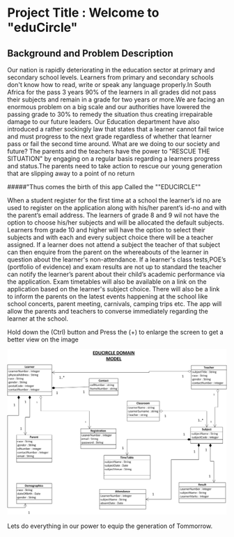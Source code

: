 # Project Title   :  Welcome to "eduCircle"

## Background and Problem Description   
Our nation is rapidly deteriorating in the education sector at primary and secondary school levels. Learners from primary and secondary schools don't know how to read, write or speak any language properly.In South Africa for the pass 3 years 90% of the learners in all grades did not pass their subjects and remain in a grade for two years or more.We are facing an enormous problem on a big scale and our authorities have lowered the passing grade to 30% to remedy the situation thus creating irrepairable damage to our future leaders. Our Education department have also introduced a rather sockingly law that states that a learner cannot fail twice and must progress to the next grade regardless of whether that learner pass or fail the second time around. What are we doing to our society and future? 
The parents and the teachers have the power to "RESCUE THE SITUATION" by engaging on a regular basis regarding a learners progress and status.The parents need to take action to rescue our young generation that are slipping away to a point of no return 

#####"Thus comes the birth of this app Called the ""EDUCIRCLE""

When a student register for the first time at a school the learner’s id no are used to register on the application along with his/her parent’s id-no and with the parent’s email address. 
The learners of grade 8 and 9 wil not have the option to choose his/her subjects and will be allocated the default subjects. Learners from grade 10 and higher will have the option to select their subjects and with each and every subject choice there will be a teacher assigned.
If a learner does not attend a subject the teacher of that subject can then enquire from the parent on the whereabouts of the learner in question about the learner's non-attendance.
If a learner's class tests,POE’s (portfolio of evidence) and exam results are not up to standard the teacher can notify the learner’s parent about their child’s academic performance via the application. Exam timetables will also be available on a link on the application based on the learner's subject choice.
There will also be a link to inform the parents on the latest events happening at the school like school concerts, parent meeting, carnivals, camping trips etc. 
The app will allow the parents and teachers to converse immediately regarding the learner at the school.

Hold down the (Ctrl) button and Press the (+) to enlarge the screen to get a better view on the image 

![Alt text](images/eduCircle.png)

Lets do everything in our power to equip the generation of Tommorrow.
